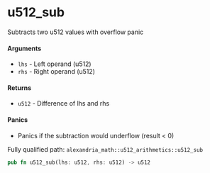 # u512_sub

Subtracts two u512 values with overflow panic

#### Arguments

- `lhs` - Left operand (u512)
- `rhs` - Right operand (u512)

#### Returns

- `u512` - Difference of lhs and rhs

#### Panics

- Panics if the subtraction would underflow (result < 0)

Fully qualified path: `alexandria_math::u512_arithmetics::u512_sub`

```rust
pub fn u512_sub(lhs: u512, rhs: u512) -> u512
```
